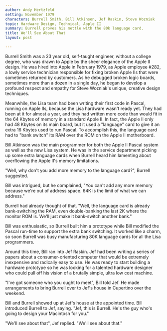 ```yaml
---
author: Andy Hertzfeld
setting: November 1979
characters: Burrell Smith, Bill Atkinson, Jef Raskin, Steve Wozniak
topic: Hardware Design, Technical, Apple II
summary: Burrell proves his mettle with the 80k language card.
title: We'll See About That
layout: post

---
```


Burrell Smith was a 23 year old, self-taught engineer, without a college degree, who was drawn to Apple by the sheer elegance of the Apple II design. He was hired into Apple in February 1979, as Apple employee #282, a lowly service technician responsible for fixing broken Apple IIs that were sometimes returned by customers. As he debugged broken logic boards, sometimes more than a dozen in a single day, he began to develop a profound respect and empathy for Steve Wozniak's unique, creative design techniques.

  
  
  
  
Meanwhile, the Lisa team had been writing their first code in Pascal, running on Apple IIs, because the Lisa hardware wasn't ready yet. They had been at it for almost a year, and they had written more code than would fit in the 64 Kbytes of memory in a standard Apple II. In fact, the Apple II only had 48 Kbytes on its main board, but it used a "language" card to give it an extra 16 Kbytes used to run Pascal. To accomplish this, the language card had to "bank switch" its RAM over the ROM on the Apple II motherboard.  
  
  
Bill Atkinson was the main programmer for both the Apple II Pascal system as well as the new Lisa system. He was in the service department picking up some extra language cards when Burrell heard him lamenting about overflowing the Apple II's memory limitations.  
  
  
"Well, why don't you add more memory to the language card?", Burrell suggested.  
  
  
Bill was intrigued, but he complained, "You can't add any more memory because we're out of address space. 64K is the limit of what we can address."  
  
  
Burrell had already thought of that. "Well, the language card is already bank-switching the RAM, even double-banking the last 2K where the monitor ROM is. We'll just make it bank-switch another bank."  
  
  
Bill was enthusiastic, so Burrell built him a prototype while Bill modified the Pascal run-time to support the extra bank switching. It worked like a charm, so soon Burrell was busy manufacturing 80K language cards for all the Lisa programmers.  
  
  
Around this time, Bill ran into Jef Raskin. Jef had been writing a series of papers about a consumer-oriented computer that would be extremely inexpensive and radically easy to use. He was ready to start building a hardware prototype so he was looking for a talented hardware designer who could pull off his vision of a brutally simple, ultra low cost machine.  
  
  
"I've got someone who you ought to meet", Bill told Jef. He made arrangements to bring Burrell over to Jef's house in Cupertino over the weekend.  
  
  
Bill and Burrell showed up at Jef's house at the appointed time. Bill introduced Burrell to Jef, saying. "Jef, this is Burrell. He's the guy who's going to design your Macintosh for you."  
  
  
"We'll see about that", Jef replied. "We'll see about that." 
